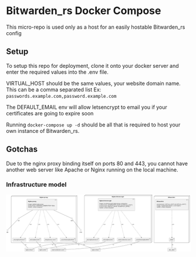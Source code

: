 # Bitwarden_rs Docker Compose

This micro-repo is used only as a host for an easily hostable Bitwarden_rs config

## Setup

To setup this repo for deployment, clone it onto your docker server and enter the required values into the .env file.

VIRTUAL_HOST should be the same values, your website domain name. This can be a comma separated list Ex: `passwords.example.com,password.example.com`

The DEFAULT_EMAIL env will allow letsencrypt to email you if your certificates are going to expire soon

Running `docker-compose up -d` should be all that is required to host your own instance of Bitwarden_rs.

## Gotchas

Due to the nginx proxy binding itself on ports 80 and 443, you cannot have another web server like Apache or Nginx running on the local machine.


### Infrastructure model

![Infrastructure model](.infragenie/infrastructure_model.png)